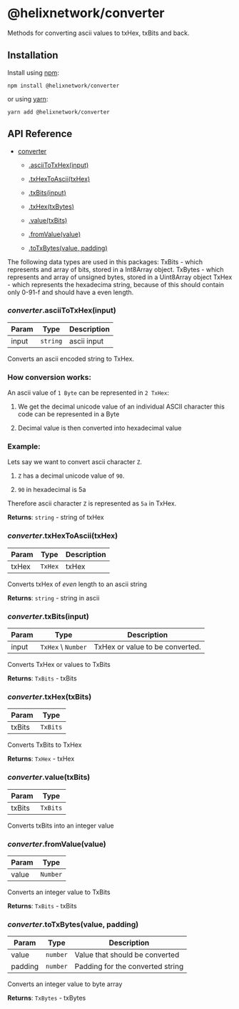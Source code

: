 # @helixnetwork/converter

Methods for converting ascii values to txHex, txBits and back.

## Installation

Install using [npm](https://www.npmjs.org/):
```
npm install @helixnetwork/converter
```

or using [yarn](https://yarnpkg.com/):

```
yarn add @helixnetwork/converter
```

## API Reference

    
* [converter](#module_converter)

    * [.asciiToTxHex(input)](#module_converter.asciiToTxHex)

    * [.txHexToAscii(txHex)](#module_converter.txHexToAscii)

    * [.txBits(input)](#module_converter.txBits)

    * [.txHex(txBytes)](#module_converter.txHex)

    * [.value(txBits)](#module_converter.value)

    * [.fromValue(value)](#module_converter.fromValue)

    * [.toTxBytes(value, padding)](#module_converter.toBytes)


The following data types are used in this packages:
TxBits - which represents and array of bits, stored in a Int8Array object.
TxBytes - which represents and array of unsigned bytes, stored in a Uint8Array object
TxHex - which represents the hexadecima string, because of this should contain only 0-91-f and should have a even length. 


<a name="module_converter.asciiToTxHex"></a>

### *converter*.asciiToTxHex(input)

| Param | Type | Description |
| --- | --- | --- |
| input | <code>string</code> | ascii input |

Converts an ascii encoded string to TxHex.

### How conversion works:

An ascii value of `1 Byte` can be represented in `2 TxHex`:

1. We get the decimal unicode value of an individual ASCII character this code can be represented in a Byte

2. Decimal value is then converted into hexadecimal value

### Example:

Lets say we want to convert ascii character `Z`.

1. `Z` has a decimal unicode value of `90`.

2. `90` in hexadecimal is 5a

Therefore ascii character `Z` is represented as `5a` in TxHex.

**Returns**: <code>string</code> - string of txHex  
<a name="module_converter.txHexToAscii"></a>

### *converter*.txHexToAscii(txHex)

| Param | Type | Description |
| --- | --- | --- |
| txHex | <code>TxHex</code> | txHex |

Converts txHex of _even_ length to an ascii string

**Returns**: <code>string</code> - string in ascii  
<a name="module_converter.txBits"></a>

### *converter*.txBits(input)

| Param | Type | Description |
| --- | --- | --- |
| input | <code>TxHex</code> \ <code>Number</code> | TxHex or value to be converted. |

Converts TxHex or values to TxBits

**Returns**: <code>TxBits</code> - txBits  
<a name="module_converter.txHex"></a>

### *converter*.txHex(txBits)

| Param | Type |
| --- | --- |
| txBits | <code>TxBits</code> | 

Converts TxBits to TxHex

**Returns**: <code>TxHex</code> - txHex  
<a name="module_converter.value"></a>

### *converter*.value(txBits)

| Param | Type |
| --- | --- |
| txBits | <code>TxBits</code> | 

Converts txBits into an integer value

<a name="module_converter.fromValue"></a>

### *converter*.fromValue(value)

| Param | Type |
| --- | --- |
| value | <code>Number</code> | 

Converts an integer value to TxBits

**Returns**: <code>TxBits</code> - txBits  
<a name="module_converter.toBytes"></a>

### *converter*.toTxBytes(value, padding)

| Param | Type | Description |
| --- | --- | --- |
| value | <code>number</code> | Value that should be converted |
| padding | <code>number</code> | Padding for the converted string |

Converts an integer value to byte array

**Returns**: <code>TxBytes</code> - txBytes  
